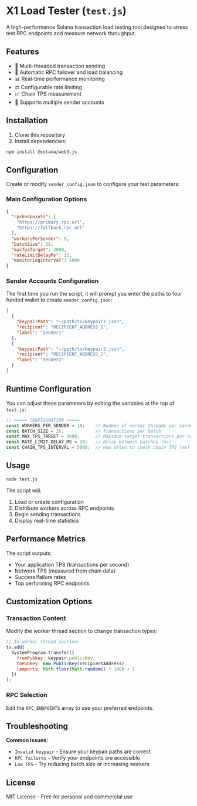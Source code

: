 # X1 Load Tester (`test.js`)

A high-performance Solana transaction load testing tool designed to stress test RPC endpoints and measure network throughput.

## Features

- 🚀 Multi-threaded transaction sending
- 🔀 Automatic RPC failover and load balancing
- 📊 Real-time performance monitoring
- ⚖️ Configurable rate limiting
- 📈 Chain TPS measurement
- 🔑 Supports multiple sender accounts

## Installation

1. Clone this repository
2. Install dependencies:
```bash
npm install @solana/web3.js
```

## Configuration

Create or modify `sender_config.json` to configure your test parameters:

### Main Configuration Options

```json
{
  "rpcEndpoints": [
    "https://primary.rpc.url",
    "https://fallback.rpc.url"
  ],
  "workersPerSender": 5,
  "batchSize": 20,
  "maxTpsTarget": 2000,
  "rateLimitDelayMs": 15,
  "monitoringInterval": 5000
}
```

### Sender Accounts Configuration

The first time you run the script, it will prompt you enter the paths to four funded wallet to create `sender_config.json`:

```json
[
  {
    "keypairPath": "~/path/to/keypair1.json",
    "recipient": "RECIPIENT_ADDRESS_1",
    "label": "Sender1"
  },
  {
    "keypairPath": "~/path/to/keypair2.json",
    "recipient": "RECIPIENT_ADDRESS_2",
    "label": "Sender2"
  }
]
```

## Runtime Configuration

You can adjust these parameters by editing the variables at the top of `test.js`:

```javascript
// ===== CONFIGURATION =====
const WORKERS_PER_SENDER = 10;    // Number of worker threads per sender
const BATCH_SIZE = 20;            // Transactions per batch
const MAX_TPS_TARGET = 3000;      // Maximum target transactions per second
const RATE_LIMIT_DELAY_MS = 10;   // Delay between batches (ms)
const CHAIN_TPS_INTERVAL = 5000;  // How often to check chain TPS (ms)
```

## Usage

```bash
node test.js
```

The script will:
1. Load or create configuration
2. Distribute workers across RPC endpoints
3. Begin sending transactions
4. Display real-time statistics

## Performance Metrics

The script outputs:
- Your application TPS (transactions per second)
- Network TPS (measured from chain data)
- Success/failure rates
- Top performing RPC endpoints

## Customization Options

### Transaction Content
Modify the worker thread section to change transaction types:
```javascript
// In worker thread section:
tx.add(
  SystemProgram.transfer({
    fromPubkey: keypair.publicKey,
    toPubkey: new PublicKey(recipientAddress),
    lamports: Math.floor(Math.random() * 100) + 1
  })
);
```

### RPC Selection
Edit the `RPC_ENDPOINTS` array to use your preferred endpoints.

## Troubleshooting

**Common Issues:**
- `Invalid keypair` - Ensure your keypair paths are correct
- `RPC failures` - Verify your endpoints are accessible
- `Low TPS` - Try reducing batch size or increasing workers

## License

MIT License - Free for personal and commercial use
